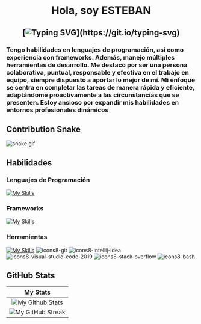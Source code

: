 <h1 align="center">
Hola, soy ESTEBAN 

  <h2 align="center">
    
[![Typing SVG](https://readme-typing-svg.herokuapp.com/?duration=3000&center=true&width=450&lines=Bienvenido+a+mi+Perfil!)](https://git.io/typing-svg)

<h3 align="left">
Tengo habilidades en lenguajes de programación, así como experiencia con frameworks. Además, manejo múltiples herramientas de desarrollo. Me destaco por ser una persona colaborativa, puntual, responsable y efectiva en el trabajo en equipo, siempre dispuesto a aportar lo mejor de mí. Mi enfoque se centra en completar las tareas de manera rápida y eficiente, adaptándome proactivamente a las circunstancias que se presenten. Estoy ansioso por expandir mis habilidades en entornos profesionales dinámicos

## Contribution Snake 
![snake gif](https://github.com/null3000/null3000/blob/output/github-contribution-grid-snake.svg)

## Habilidades

### Lenguajes de Programación

[![My Skills](https://skillicons.dev/icons?i=java,python,golang,mysql,javascript,css,html,c++)](https://skillicons.dev)


### Frameworks

[![My Skills](https://skillicons.dev/icons?i=angular,nodejs,spring,bootstrap,github)](https://skillicons.dev)

### Herramientas

[![My Skills](https://skillicons.dev/icons?i=visualstudio,github,aws,figma,selenium)](https://skillicons.dev)
![icons8-git](https://user-images.githubusercontent.com/76852813/172722126-2495793f-c4f3-43cc-bfb2-14e1d6f4d3a2.svg)
![icons8-intellij-idea](https://user-images.githubusercontent.com/76852813/172722224-2df3bb34-d501-4daf-aa6d-af8c18335202.svg)
![icons8-visual-studio-code-2019](https://user-images.githubusercontent.com/76852813/172722742-4c84455a-830a-4f69-8dcd-ac9437e52251.svg)
![icons8-stack-overflow](https://user-images.githubusercontent.com/76852813/172722286-8f3ffc2b-593a-4670-9e9f-c77154f6763c.svg)
![icons8-bash](https://user-images.githubusercontent.com/76852813/172722833-c1dafe34-7340-4220-a115-81dce56b1746.svg)

	
## GitHub Stats


|                                                                     My Stats                                                                     |
|:------------------------------------------------------------------------------------------------------------------------------------------------------:|
| ![My Github Stats](https://github-readme-stats.vercel.app/api?username=null3000&show_icons=true&theme=algolia)              | 
| ![My GitHub Streak](https://github-readme-streak-stats.herokuapp.com/?user=null3000&theme=algolia)                    | 
    
